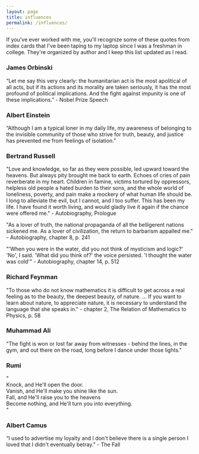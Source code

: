 ```yaml
---
layout: page
title: influences
permalink: /influences/
---
```


If you've ever worked with me, you'll recognize some of these quotes from index cards that I've been taping to my laptop since I was a freshman in college. They're organized by author and I keep this list updated as I read.

### James Orbinski

“Let me say this very clearly: the humanitarian act is the most apolitical of all acts, but if its actions and its morality are taken seriously, it has the most profound of political implications. And the fight against impunity is one of these implications.” - Nobel Prize Speech

### Albert Einstein

“Although I am a typical loner in my daily life, my awareness of belonging to the invisible community of those who strive for truth, beauty, and justice has prevented me from feelings of isolation.”

### Bertrand Russell

"Love and knowledge, so far as they were possible, led upward toward the heavens. But always pity brought me back to earth. Echoes of cries of pain reverberate in my heart. Children in famine, victims tortured by oppressors, helpless old people a hated burden to their sons, and the whole world of loneliness, poverty, and pain make a mockery of what human life should be. I long to alleviate the evil, but I cannot, and I too suffer. This has been my life. I have found it worth living, and would gladly live it again if the chance were offered me." - Autobiography, Prologue

"As a lover of truth, the national propaganda of all the belligerent nations sickened me. As a lover of civilization, the return to barbarism appalled me." - Autobiography, chapter 8, p. 241

"'When you were in the water, did you not think of mysticism and logic?' 'No', I said. 'What did you think of?' the voice persisted. 'I thought the water was cold'" - Autobiography, chapter 14, p. 512

### Richard Feynman

"To those who do not know mathematics it is difficult to get across a real feeling as to the beauty, the deepest beauty, of nature. … If you want to learn about nature, to appreciate nature, it is necessary to understand the language that she speaks in." - chapter 2, The Relation of Mathematics to Physics, p. 58

### Muhammad Ali

"The fight is won or lost far away from witnesses - behind the lines, in the gym, and out there on the road, long before I dance under those lights."

### Rumi

"  
Knock, and He'll open the door.  
Vanish, and He'll make you shine like the sun.  
Fall, and He'll raise you to the heavens  
Become nothing, and He'll turn you into everything.  
"

### Albert Camus

“I used to advertise my loyalty and I don't believe there is a single person I loved that I didn't eventually betray." - The Fall